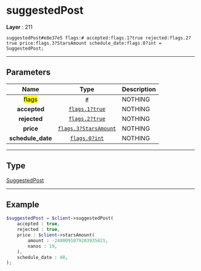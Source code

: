 # suggestedPost

**Layer** : 211

```tl
suggestedPost#e8e37e5 flags:# accepted:flags.1?true rejected:flags.2?true price:flags.3?StarsAmount schedule_date:flags.0?int = SuggestedPost;
```

---

## Parameters

| Name | Type | Description |
| :---: | :---: | :--- |
| <mark>flags</mark> | [`#`](type/#) | NOTHING |
| **accepted** | [`flags.1?true`](type/true) | NOTHING |
| **rejected** | [`flags.2?true`](type/true) | NOTHING |
| **price** | [`flags.3?StarsAmount`](type/StarsAmount) | NOTHING |
| **schedule_date** | [`flags.0?int`](type/int) | NOTHING |

---

## Type

[SuggestedPost](type/SuggestedPost)

---

## Example

```php
$suggestedPost = $client->suggestedPost(
	accepted : true,
	rejected : true,
	price : $client->starsAmount(
		amount : -2480091079203935421,
		nanos : 19,
	),
	schedule_date : 88,
);
```